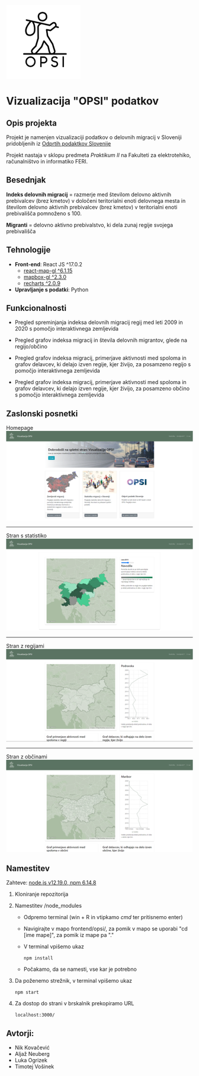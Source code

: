 ![OPSI](logo.PNG)



# Vizualizacija "OPSI" podatkov

## Opis projekta
    
Projekt je namenjen vizualizaciji podatkov o delovnih migracij v Sloveniji pridobljenih iz [Odprtih podaktkov Slovenije](https://podatki.gov.si/)

Projekt nastaja v sklopu predmeta _Praktikum II_ na Fakulteti za elektrotehiko, računalništvo in informatiko FERI.

## Besednjak

**Indeks delovnih migracij** = razmerje med številom delovno aktivnih
prebivalcev (brez kmetov) v določeni teritorialni enoti delovnega mesta in številom
delovno aktivnih prebivalcev (brez kmetov) v teritorialni enoti prebivališča pomnoženo
s 100.

**Migranti** = delovno aktivno prebivalstvo, ki dela zunaj regije svojega prebivališča 

## Tehnologije

- **Front-end**: React JS ^17.0.2
  - [react-map-gl ^6.1.15](https://visgl.github.io/react-map-gl/)
  - [mapbox-gl ^2.3.0](https://www.mapbox.com/mapbox-gljs)
  - [recharts ^2.0.9](https://recharts.org/en-US/)
- **Upravljanje s podatki**: Python

## Funkcionalnosti

- Pregled spreminjanja indeksa delovnih migracij regij med leti 2009 in 2020 s pomočjo interaktivnega zemljevida 

- Pregled grafov indeksa migracij in števila delovnih migrantov, glede na regijo/občino

- Pregled grafov indeksa migracij, primerjave aktivnosti med spoloma in grafov delavcev, ki delajo izven regije, kjer živijo, za posamzeno regijo s pomočjo interaktivnega zemljevida

- Pregled grafov indeksa migracij, primerjave aktivnosti med spoloma in grafov delavcev, ki delajo izven regije, kjer živijo, za posamzeno občino s pomočjo interaktivnega zemljevida

## Zaslonski posnetki

Homepage
![Homepage](screenshots/home.PNG)

----

Stran s statistiko
![Stran s statistiko](screenshots/statistika.PNG)

----

Stran z regijami
![Stran z regijami](screenshots/regija.PNG)

----

Stran z občinami
![Stran z občinami](screenshots/obcina.PNG)

## Namestitev

Zahteve: [node.js v12.19.0, npm 6.14.8](https://nodejs.org/en/download/releases/)

1. Kloniranje repozitorija

2. Namestitev /node_modules

    - Odpremo terminal (win + R in vtipkamo _cmd_ ter pritisnemo enter)

    - Navigirajte v mapo frontend/opsi/, za pomik v mapo se uporabi "cd [ime mape]", za pomik iz mape pa "."

    - V terminal vpišemo ukaz

      ```
      npm install
      ```
    - Počakamo, da se namesti, vse kar je potrebno

3. Da poženemo strežnik, v terminal vpišemo ukaz
      
      ```
      npm start
      ```

4. Za dostop do strani v brskalnik prekopiramo URL 

      ```
      localhost:3000/
      ```

## Avtorji:
- Nik Kovačević
- Aljaž Neuberg
- Luka Ogrizek
- Timotej Vošinek




